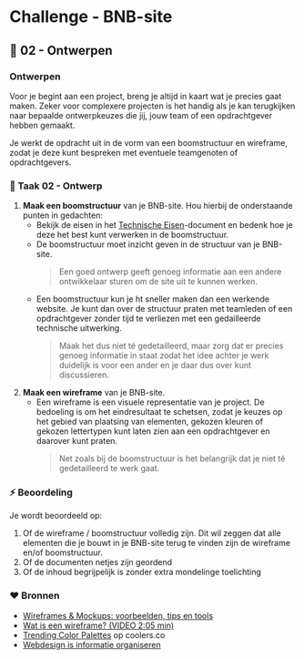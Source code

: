 # Challenge - BNB-site

## :art: 02 - Ontwerpen

### Ontwerpen

Voor je begint aan een project, breng je altijd in kaart wat je precies gaat maken. Zeker voor  complexere projecten is het handig als je kan terugkijken naar bepaalde ontwerpkeuzes die jij, jouw team of een opdrachtgever hebben gemaakt.

Je werkt de opdracht uit in de vorm van een boomstructuur en wireframe, zodat je deze kunt bespreken met eventuele teamgenoten of opdrachtgevers.

### :hammer: Taak 02 - Ontwerp

1. **Maak een boomstructuur** van je BNB-site. Hou hierbij de onderstaande punten in gedachten:  
   * Bekijk de eisen in het [Technische Eisen](../Taak03-Realiseren/technische-eisen.md)-document en bedenk hoe je deze het best kunt verwerken in de boomstructuur.  
   * De boomstructuur moet inzicht geven in de structuur van je BNB-site.
        > Een goed ontwerp geeft genoeg informatie aan een andere ontwikkelaar sturen om de site uit te kunnen werken.
   * Een boomstructuur kun je ht sneller  maken dan een werkende website. Je kunt dan over de structuur praten met teamleden of een opdrachtgever zonder tijd te verliezen met een gedailleerde technische uitwerking.
        > Maak het dus niet té gedetailleerd, maar zorg dat er precies genoeg informatie in staat zodat het idee achter je werk duidelijk is voor een ander en je daar dus over kunt discussieren.
2. **Maak een wireframe** van je BNB-site.
   * Een wireframe is een visuele representatie van je project. De bedoeling is om het eindresultaat te schetsen, zodat je keuzes op het gebied van plaatsing van elementen, gekozen kleuren of gekozen lettertypen kunt laten zien aan een opdrachtgever en daarover kunt praten.  
        > Net zoals bij de boomstructuur is het belangrijk dat je niet té gedetailleerd te werk gaat.

### :zap: Beoordeling

Je wordt beoordeeld op:  

1. Of de wireframe / boomstructuur volledig zijn. Dit wil zeggen dat alle elementen die je bouwt in je BNB-site terug te vinden zijn de wireframe en/of boomstructuur.
2. Of de documenten netjes zijn geordend
3. Of de inhoud begrijpelijk is zonder extra mondelinge toelichting

### :heart: Bronnen

* [Wireframes & Mockups: voorbeelden, tips en tools](https://www.goodbytes.be/article/wireframes-mockups-voorbeelden-tips-en-tools)
* [Wat is een wireframe? (VIDEO 2:05 min)](https://vib.by/v/71C1cjxmc)
* [Trending Color Palettes](https://coolors.co/palettes/trending) op coolers.co
* [Webdesign is informatie organiseren](https://www.lauraschoenmakers.nl/webdesign-is-informatie-organiseren/#Ontwerp_met_je_bezoeker_in_het_achterhoofd)
